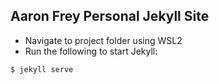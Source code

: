 ## Aaron Frey Personal Jekyll Site

- Navigate to project folder using WSL2
- Run the following to start Jekyll:
````
$ jekyll serve
````